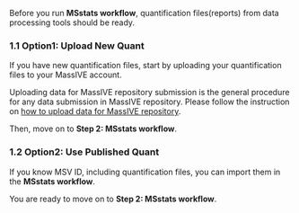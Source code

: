 
Before you run **MSstats workflow**, quantification files(reports) from data processing tools should be ready. 


### 1.1 Option1: Upload New Quant
If you have new quantification files, start by uploading your quantification files to your MassIVE account.

Uploading data for MassIVE repository submission is the general procedure for any data submission in MassIVE repository.
Please follow the instruction on [how to upload data for MassIVE repository](https://ccms-ucsd.github.io/MassIVEDocumentation/submit_data/).

Then, move on to **Step 2: MSstats workflow**.


### 1.2 Option2: Use Published Quant
If you know MSV ID, including quantification files, you can import them in the **MSstats workflow**.

You are ready to move on to **Step 2: MSstats workflow**.